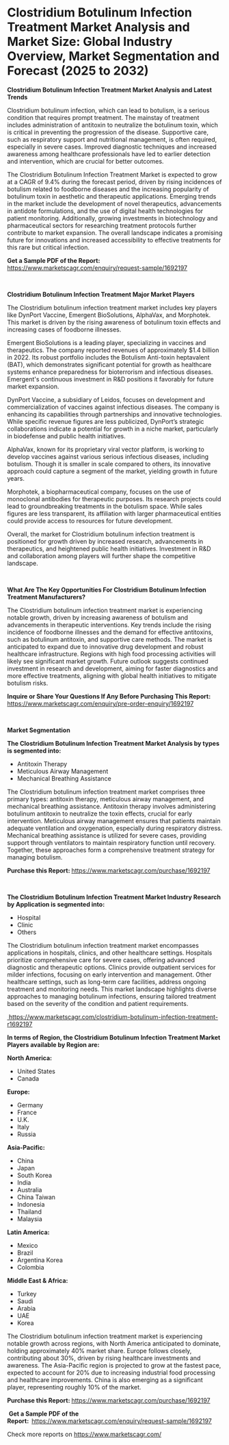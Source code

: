 <p><h1>Clostridium Botulinum Infection Treatment Market Analysis and Market Size: Global Industry Overview, Market Segmentation and Forecast (2025 to 2032)</h1></p><p><strong>Clostridium Botulinum Infection Treatment Market Analysis and Latest Trends</strong></p>
<p><p>Clostridium botulinum infection, which can lead to botulism, is a serious condition that requires prompt treatment. The mainstay of treatment includes administration of antitoxin to neutralize the botulinum toxin, which is critical in preventing the progression of the disease. Supportive care, such as respiratory support and nutritional management, is often required, especially in severe cases. Improved diagnostic techniques and increased awareness among healthcare professionals have led to earlier detection and intervention, which are crucial for better outcomes.</p><p>The Clostridium Botulinum Infection Treatment Market is expected to grow at a CAGR of 9.4% during the forecast period, driven by rising incidences of botulism related to foodborne diseases and the increasing popularity of botulinum toxin in aesthetic and therapeutic applications. Emerging trends in the market include the development of novel therapeutics, advancements in antidote formulations, and the use of digital health technologies for patient monitoring. Additionally, growing investments in biotechnology and pharmaceutical sectors for researching treatment protocols further contribute to market expansion. The overall landscape indicates a promising future for innovations and increased accessibility to effective treatments for this rare but critical infection.</p></p>
<p><strong>Get a Sample PDF of the Report:&nbsp;</strong> <a href="https://www.marketscagr.com/enquiry/request-sample/1692197?utm_campaign=2992&utm_medium=2&utm_source=Github&utm_content=ia&utm_term=27032025&utm_id=clostridium-botulinum-infection-treatment">https://www.marketscagr.com/enquiry/request-sample/1692197</a></p>
<p>&nbsp;</p>
<p><strong>Clostridium Botulinum Infection Treatment Major Market Players</strong></p>
<p><p>The Clostridium botulinum infection treatment market includes key players like DynPort Vaccine, Emergent BioSolutions, AlphaVax, and Morphotek. This market is driven by the rising awareness of botulinum toxin effects and increasing cases of foodborne illnesses.</p><p>Emergent BioSolutions is a leading player, specializing in vaccines and therapeutics. The company reported revenues of approximately $1.4 billion in 2022. Its robust portfolio includes the Botulism Anti-toxin heptavalent (BAT), which demonstrates significant potential for growth as healthcare systems enhance preparedness for bioterrorism and infectious diseases. Emergent's continuous investment in R&D positions it favorably for future market expansion.</p><p>DynPort Vaccine, a subsidiary of Leidos, focuses on development and commercialization of vaccines against infectious diseases. The company is enhancing its capabilities through partnerships and innovative technologies. While specific revenue figures are less publicized, DynPort’s strategic collaborations indicate a potential for growth in a niche market, particularly in biodefense and public health initiatives.</p><p>AlphaVax, known for its proprietary viral vector platform, is working to develop vaccines against various serious infectious diseases, including botulism. Though it is smaller in scale compared to others, its innovative approach could capture a segment of the market, yielding growth in future years.</p><p>Morphotek, a biopharmaceutical company, focuses on the use of monoclonal antibodies for therapeutic purposes. Its research projects could lead to groundbreaking treatments in the botulism space. While sales figures are less transparent, its affiliation with larger pharmaceutical entities could provide access to resources for future development.</p><p>Overall, the market for Clostridium botulinum infection treatment is positioned for growth driven by increased research, advancements in therapeutics, and heightened public health initiatives. Investment in R&D and collaboration among players will further shape the competitive landscape.</p></p>
<p>&nbsp;</p>
<p><strong>What Are The Key Opportunities For Clostridium Botulinum Infection Treatment Manufacturers?</strong></p>
<p><p>The Clostridium botulinum infection treatment market is experiencing notable growth, driven by increasing awareness of botulism and advancements in therapeutic interventions. Key trends include the rising incidence of foodborne illnesses and the demand for effective antitoxins, such as botulinum antitoxin, and supportive care methods. The market is anticipated to expand due to innovative drug development and robust healthcare infrastructure. Regions with high food processing activities will likely see significant market growth. Future outlook suggests continued investment in research and development, aiming for faster diagnostics and more effective treatments, aligning with global health initiatives to mitigate botulism risks.</p></p>
<p><strong>Inquire or Share Your Questions If Any Before Purchasing This Report:</strong> <a href="https://www.marketscagr.com/enquiry/pre-order-enquiry/1692197?utm_campaign=2992&utm_medium=2&utm_source=Github&utm_content=ia&utm_term=27032025&utm_id=clostridium-botulinum-infection-treatment">https://www.marketscagr.com/enquiry/pre-order-enquiry/1692197</a></p>
<p>&nbsp;</p>
<p><strong>Market Segmentation</strong></p>
<p><strong>The Clostridium Botulinum Infection Treatment Market Analysis by types is segmented into:</strong></p>
<p><ul><li>Antitoxin Therapy</li><li>Meticulous Airway Management</li><li>Mechanical Breathing Assistance</li></ul></p>
<p><p>The Clostridium botulinum infection treatment market comprises three primary types: antitoxin therapy, meticulous airway management, and mechanical breathing assistance. Antitoxin therapy involves administering botulinum antitoxin to neutralize the toxin effects, crucial for early intervention. Meticulous airway management ensures that patients maintain adequate ventilation and oxygenation, especially during respiratory distress. Mechanical breathing assistance is utilized for severe cases, providing support through ventilators to maintain respiratory function until recovery. Together, these approaches form a comprehensive treatment strategy for managing botulism.</p></p>
<p><strong>Purchase this Report:&nbsp;</strong><a href="https://www.marketscagr.com/purchase/1692197?utm_campaign=2992&utm_medium=2&utm_source=Github&utm_content=ia&utm_term=27032025&utm_id=clostridium-botulinum-infection-treatment">https://www.marketscagr.com/purchase/1692197</a></p>
<p>&nbsp;</p>
<p><strong>The Clostridium Botulinum Infection Treatment Market Industry Research by Application is segmented into:</strong></p>
<p><ul><li>Hospital</li><li>Clinic</li><li>Others</li></ul></p>
<p><p>The Clostridium botulinum infection treatment market encompasses applications in hospitals, clinics, and other healthcare settings. Hospitals prioritize comprehensive care for severe cases, offering advanced diagnostic and therapeutic options. Clinics provide outpatient services for milder infections, focusing on early intervention and management. Other healthcare settings, such as long-term care facilities, address ongoing treatment and monitoring needs. This market landscape highlights diverse approaches to managing botulinum infections, ensuring tailored treatment based on the severity of the condition and patient requirements.</p></p>
<p><a href="https://www.marketscagr.com/clostridium-botulinum-infection-treatment-r1692197?utm_campaign=2992&utm_medium=2&utm_source=Github&utm_content=ia&utm_term=27032025&utm_id=clostridium-botulinum-infection-treatment">&nbsp;https://www.marketscagr.com/clostridium-botulinum-infection-treatment-r1692197</a></p>
<p><strong>In terms of Region, the Clostridium Botulinum Infection Treatment Market Players available by Region are:</strong></p>
<p>
    <p> <strong> North America: </strong>
        <ul>
            <li>United States</li>
            <li>Canada</li>
        </ul>
        </p> 
    <p> <strong> Europe: </strong>
        <ul>
            <li>Germany</li>
            <li>France</li>
            <li>U.K.</li>
            <li>Italy</li>
            <li>Russia</li>
        </ul>
        </p> 
    <p> <strong> Asia-Pacific: </strong>
        <ul>
            <li>China</li>
            <li>Japan</li>
            <li>South Korea</li>
            <li>India</li>
            <li>Australia</li>
            <li>China Taiwan</li>
            <li>Indonesia</li>
            <li>Thailand</li>
            <li>Malaysia</li>
        </ul>
        </p> 
    <p> <strong> Latin America: </strong>
        <ul>
            <li>Mexico</li>
            <li>Brazil</li>
            <li>Argentina Korea</li>
            <li>Colombia</li>
        </ul>
        </p> 
    <p> <strong> Middle East & Africa: </strong>
        <ul>
            <li>Turkey</li>
            <li>Saudi</li>
            <li>Arabia</li>
            <li>UAE</li>
            <li>Korea</li>
        </ul>
    </p>
    </p>
<p><p>The Clostridium botulinum infection treatment market is experiencing notable growth across regions, with North America anticipated to dominate, holding approximately 40% market share. Europe follows closely, contributing about 30%, driven by rising healthcare investments and awareness. The Asia-Pacific region is projected to grow at the fastest pace, expected to account for 20% due to increasing industrial food processing and healthcare improvements. China is also emerging as a significant player, representing roughly 10% of the market.</p></p>
<p><strong>Purchase this Report: </strong><a href="https://www.marketscagr.com/purchase/1692197?utm_campaign=2992&utm_medium=2&utm_source=Github&utm_content=ia&utm_term=27032025&utm_id=clostridium-botulinum-infection-treatment">https://www.marketscagr.com/purchase/1692197</a></p>
<p>&nbsp;<strong>Get a Sample PDF of the Report:&nbsp;&nbsp;</strong><a href="https://www.marketscagr.com/enquiry/request-sample/1692197?utm_campaign=2992&utm_medium=2&utm_source=Github&utm_content=ia&utm_term=27032025&utm_id=clostridium-botulinum-infection-treatment">https://www.marketscagr.com/enquiry/request-sample/1692197</a></p>
<p><strong></strong></p>
<p>Check more reports on <a href="https://www.marketscagr.com/?utm_campaign=2992&utm_medium=2&utm_source=Github&utm_content=ia&utm_term=27032025&utm_id=clostridium-botulinum-infection-treatment">https://www.marketscagr.com/</a></p>